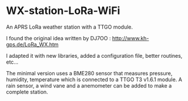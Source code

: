 # WX-station-LoRa-WiFi
An APRS LoRa weather station with a TTGO module.

I found the original idea written by DJ7OO : http://www.kh-gps.de/LoRa_WX.htm

I adapted it with new libraries, added a configuration file, better routines, etc...

The minimal version uses a BME280 sensor that measures pressure, humidity, temperature which is connected to a TTGO T3 v1.6.1 module.
A rain sensor, a wind vane and a anemometer can be added to make a complete station.
